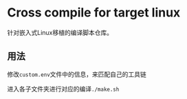 # Cross compile for target linux

针对嵌入式Linux移植的编译脚本仓库。

## 用法

修改`custom.env`文件中的信息，来匹配自己的工具链

进入各子文件夹进行对应的编译`./make.sh`
